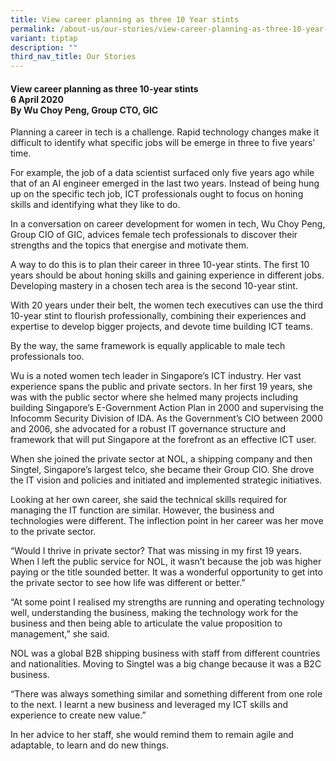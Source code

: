 ```yaml
---
title: View career planning as three 10 Year stints
permalink: /about-us/our-stories/view-career-planning-as-three-10-year-stints/
variant: tiptap
description: ""
third_nav_title: Our Stories
---
```

<h4><strong>View career planning as three 10-year stints</strong><br><strong>6 April 2020</strong><br><strong>By Wu Choy Peng, Group CTO, GIC</strong><br></h4>
<p>Planning a career in tech is a challenge. Rapid technology changes make
it difficult to identify what specific jobs will be emerge in three to
five years’ time.</p>
<p>For example, the job of a data scientist surfaced only five years ago
while that of an AI engineer emerged in the last two years. Instead of
being hung up on the specific tech job, ICT professionals ought to focus
on honing skills and identifying what they like to do.</p>
<p>In a conversation on career development for women in tech, Wu Choy Peng,
Group CIO of GIC, advices female tech professionals to discover their strengths
and the topics that energise and motivate them.</p>
<p>A way to do this is to plan their career in three 10-year stints. The
first 10 years should be about honing skills and gaining experience in
different jobs. Developing mastery in a chosen tech area is the second
10-year stint.</p>
<p>With 20 years under their belt, the women tech executives can use the
third 10-year stint to flourish professionally, combining their experiences
and expertise to develop bigger projects, and devote time building ICT
teams.</p>
<p>By the way, the same framework is equally applicable to male tech professionals
too.</p>
<p>Wu is a noted women tech leader in Singapore’s ICT industry. Her vast
experience spans the public and private sectors. In her first 19 years,
she was with the public sector where she helmed many projects including
building Singapore’s E-Government Action Plan in 2000 and supervising the
Infocomm Security Division of IDA. As the Government’s CIO between 2000
and 2006, she advocated for a robust IT governance structure and framework
that will put Singapore at the forefront as an effective ICT user.</p>
<p>When she joined the private sector at NOL, a shipping company and then
Singtel, Singapore’s largest telco, she became their Group CIO. She drove
the IT vision and policies and initiated and implemented strategic initiatives.</p>
<p>Looking at her own career, she said the technical skills required for
managing the IT function are similar. However, the business and technologies
were different. The inflection point in her career was her move to the
private sector.</p>
<p>“Would I thrive in private sector? That was missing in my first 19 years.
When I left the public service for NOL, it wasn’t because the job was higher
paying or the title sounded better. It was a wonderful opportunity to get
into the private sector to see how life was different or better.”</p>
<p>“At some point I realised my strengths are running and operating technology
well, understanding the business, making the technology work for the business
and then being able to articulate the value proposition to management,”
she said.</p>
<p>NOL was a global B2B shipping business with staff from different countries
and nationalities. Moving to Singtel was a big change because it was a
B2C business.</p>
<p>“There was always something similar and something different from one role
to the next. I learnt a new business and leveraged my ICT skills and experience
to create new value.”</p>
<p>In her advice to her staff, she would remind them to remain agile and
adaptable, to learn and do new things.</p>